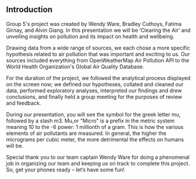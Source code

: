 ## Introduction
Group 5's project was created by Wendy Ware, Bradley Cuthoys, Fatima Girnay, and Alvin Giang.
In this presentation we will be ‘Clearing the Air’ and unveiling insights on pollution and its impact on health and wellbeing.

Drawing data from a wide range of sources, we each chose a more specific hypothesis related to air pollution that was important and exciting to us. Our sources included everything from OpenWeatherMap Air Pollution API to the World Health Organization's Global Air Quality Database. 

For the duration of the project, we followed the analytical process displayed on the screen now; we defined our hypotheses, collated and cleaned our data, performed exploratory analyses, interpreted our findings and drew conclusions, and finally held a group meeting for the purposes of review and feedback. 

During our presentation, you will see the symbol for the greek letter mu, followed by a slash m3. Mu,or "Micro" is a prefix in the metric system meaning 10 to the -6 power: 1 millionth of a gram. This is how the various elements of air pollutants are measured. In general, the higher the micrograms per cubic meter, the more detrimental the effects on humans will be. 

Special thank you to our team captain Wendy Ware for doing a phenomenal job in organizing our team and keeping us on track to complete this project. So, get your phones ready – let’s have some fun!
